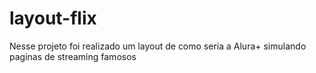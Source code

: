 # layout-flix
Nesse projeto foi realizado um layout de como seria a Alura+ simulando paginas de streaming famosos
